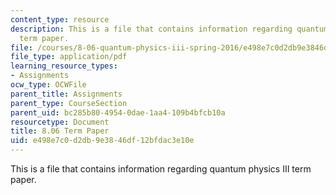 ```yaml
---
content_type: resource
description: This is a file that contains information regarding quantum physics III
  term paper.
file: /courses/8-06-quantum-physics-iii-spring-2016/e498e7c0d2db9e3846df12bfdac3e10e_MIT8_06S16_TermPaper.pdf
file_type: application/pdf
learning_resource_types:
- Assignments
ocw_type: OCWFile
parent_title: Assignments
parent_type: CourseSection
parent_uid: bc285b80-4954-0dae-1aa4-109b4bfcb10a
resourcetype: Document
title: 8.06 Term Paper
uid: e498e7c0-d2db-9e38-46df-12bfdac3e10e
---
```

This is a file that contains information regarding quantum physics III term paper.

